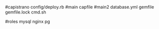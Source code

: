 #capistrano
config/deploy.rb #main
capfile          #main2
database.yml
gemfile
gemfile.lock
cmd.sh


#roles
mysql
nginx
pg
